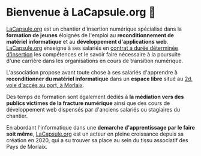<!--

**Here are some ideas to get you started:**

🙋‍♀️ A short introduction - what is your organization all about?
🌈 Contribution guidelines - how can the community get involved?
👩‍💻 Useful resources - where can the community find your docs? Is there anything else the community should know?
🍿 Fun facts - what does your team eat for breakfast?
🧙 Remember, you can do mighty things with the power of [Markdown](https://docs.github.com/github/writing-on-github/getting-started-with-writing-and-formatting-on-github/basic-writing-and-formatting-syntax)
-->

# Bienvenue à LaCapsule.org 👋

[LaCapsule.org](https://lacapsule.org/) est un chantier d'insertion numérique spécialisé dans la **formation de jeunes** éloignés de l'emploi au **reconditionnement de matériel informatique** et au **développement d'applications web**.
[LaCapsule.org](https://lacapsule.org/) enseigne à ses salariés en [contrat a durée déterminée d'insertion](https://www.service-public.fr/particuliers/vosdroits/F14100) les compétences et le savoir faire nécessaire à la poursuite d'une carrière dans les organisations en cours de transition numérique.

L'association propose avant toute chose à ses salariés d'apprendre à **reconditionner du matériel informatique** dans un **espace libre** situé au [2d, voie d'accès au port, à Morlaix](https://www.openstreetmap.org/node/9741876351).

Des temps de formation sont également dédiés à **la médiation vers des publics victimes de la fracture numérique** ainsi que des cours de développement web dispensés par d'anciens salariés ou stagiaires du chantier.

En abordant l'informatique dans une **demarche d'apprentissage par le faire soit même**, [LaCapsule.org](https://lacapsule.org/) est un acteur en pleine croissance depuis sa création en 2020, qui a su trouver sa place au sein du tissu associatif des Pays de Morlaix. 

